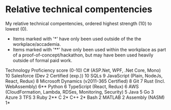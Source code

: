 # Relative technical compentencies

My relative technical compentencies, ordered highest strength (10) to lowest (0).

- Items marked with '*' have only been used outside of the the workplace/accademia.
- Items marked with '**' have only been used within the workplace as part of a proof-of-concept/hackathon, but may have been used heavily outside of formal paid work.

Technology                                                      Proficiency score (0-10)
C# (ASP.Net, WPF, .Net Core, Mono)                              10
Salesforce (Dev 2 Certified (exp.))                             10
SQLs                                                            9
JavaScript (Plain, NodeJs, React, Redux)                        8
Microsoft Dynamics (v2011-365 Certified)                        8
Git                                                             7
Rust (Incl. WebAssembly)                                        6**
Python                                                          6
TypeScript (React, Redux)                                       6
AWS (CloudFormation, Lambda, RDSes, Monitoring, Security)       5
Java                                                            5
Go                                                              3
Azure                                                           3
TFS                                                             3
Ruby                                                            2**
C                                                               2*
C++                                                             2*
Bash                                                            2
MATLAB                                                          2
Assembly (NASM)                                                 1*
